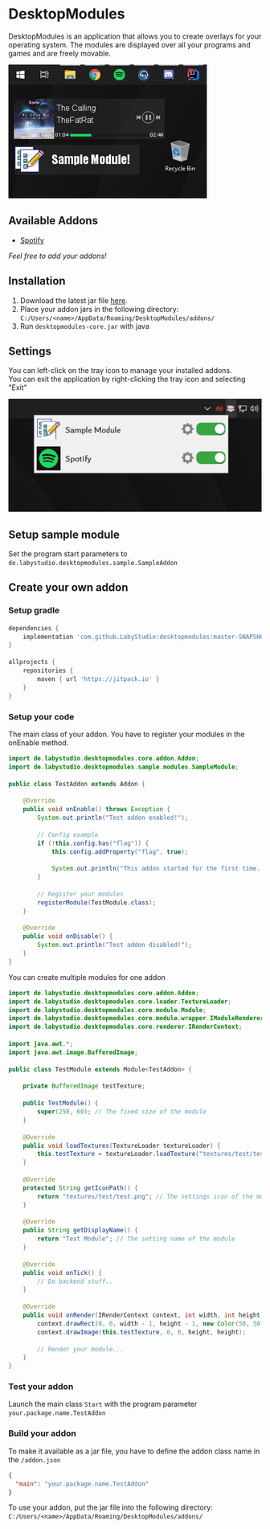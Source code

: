 # DesktopModules
DesktopModules is an application that allows you to create overlays for your operating system.
The modules are displayed over all your programs and games and are freely movable.

![preview](.github/assets/preview.png)

## Available Addons
- [Spotify](https://github.com/LabyStudio/spotify-addon)

*Feel free to add your addons!*

## Installation
1. Download the latest jar file [here](https://github.com/LabyStudio/desktopmodules/releases/).
2. Place your addon jars in the following directory: ``C:/Users/<name>/AppData/Roaming/DesktopModules/addons/``
3. Run ``desktopmodules-core.jar`` with java

## Settings
You can left-click on the tray icon to manage your installed addons.<br>
You can exit the application by right-clicking the tray icon and selecting "Exit"

![settings](.github/assets/settings.png)

## Setup sample module
Set the program start parameters to ```de.labystudio.desktopmodules.sample.SampleAddon```

## Create your own addon
### Setup gradle

```groovy
dependencies {
    implementation 'com.github.LabyStudio:desktopmodules:master-SNAPSHOT'
}

allprojects {
    repositories {
        maven { url 'https://jitpack.io' }
    }
}
```

### Setup your code

The main class of your addon. You have to register your modules in the onEnable method.
```java
import de.labystudio.desktopmodules.core.addon.Addon;
import de.labystudio.desktopmodules.sample.modules.SampleModule;

public class TestAddon extends Addon {

    @Override
    public void onEnable() throws Exception {
        System.out.println("Test addon enabled!");

        // Config example
        if (!this.config.has("flag")) {
            this.config.addProperty("flag", true);

            System.out.println("This addon started for the first time. My config can remember that!");
        }
        
        // Register your modules
        registerModule(TestModule.class);
    }

    @Override
    public void onDisable() {
        System.out.println("Test addon disabled!");
    }
}
```

You can create multiple modules for one addon
```java
import de.labystudio.desktopmodules.core.addon.Addon;
import de.labystudio.desktopmodules.core.loader.TextureLoader;
import de.labystudio.desktopmodules.core.module.Module;
import de.labystudio.desktopmodules.core.module.wrapper.IModuleRenderer;
import de.labystudio.desktopmodules.core.renderer.IRenderContext;

import java.awt.*;
import java.awt.image.BufferedImage;

public class TestModule extends Module<TestAddon> {
    
    private BufferedImage testTexture;

    public TestModule() {
        super(250, 60); // The fixed size of the module
    }
    
    @Override
    public void loadTextures(TextureLoader textureLoader) {
        this.testTexture = textureLoader.loadTexture("textures/test/test.png"); // Load a texture
    }
    
    @Override
    protected String getIconPath() {
        return "textures/test/test.png"; // The settings icon of the module
    }

    @Override
    public String getDisplayName() {
        return "Test Module"; // The setting name of the module
    }

    @Override
    public void onTick() {
        // Do backend stuff..
    }

    @Override
    public void onRender(IRenderContext context, int width, int height) {
        context.drawRect(0, 0, width - 1, height - 1, new Color(50, 50, 50, 130));
        context.drawImage(this.testTexture, 0, 0, height, height);
        
        // Render your module...
    }
}
```

### Test your addon
Launch the main class ``Start`` with the program parameter ``your.package.name.TestAddon``

### Build your addon
To make it available as a jar file, you have to define the addon class name in the ``/addon.json``
```json
{
  "main": "your.package.name.TestAddon"
}
```

To use your addon, put the jar file into the following directory: ``C:/Users/<name>/AppData/Roaming/DesktopModules/addons/``
